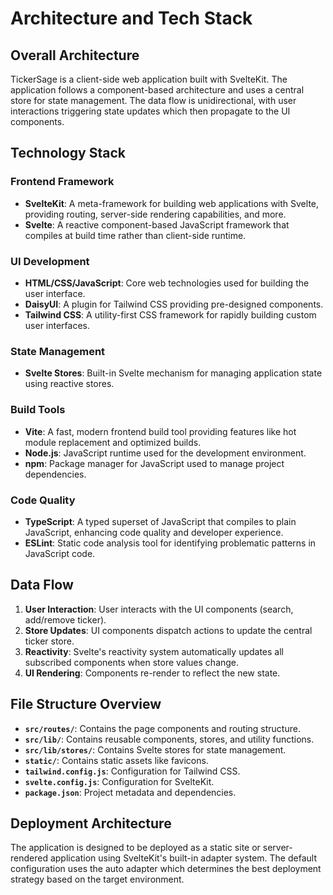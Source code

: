 # Architecture and Tech Stack

## Overall Architecture

TickerSage is a client-side web application built with SvelteKit. The application follows a component-based architecture and uses a central store for state management. The data flow is unidirectional, with user interactions triggering state updates which then propagate to the UI components.

## Technology Stack

### Frontend Framework

- **SvelteKit**: A meta-framework for building web applications with Svelte, providing routing, server-side rendering capabilities, and more.
- **Svelte**: A reactive component-based JavaScript framework that compiles at build time rather than client-side runtime.

### UI Development

- **HTML/CSS/JavaScript**: Core web technologies used for building the user interface.
- **DaisyUI**: A plugin for Tailwind CSS providing pre-designed components.
- **Tailwind CSS**: A utility-first CSS framework for rapidly building custom user interfaces.

### State Management

- **Svelte Stores**: Built-in Svelte mechanism for managing application state using reactive stores.

### Build Tools

- **Vite**: A fast, modern frontend build tool providing features like hot module replacement and optimized builds.
- **Node.js**: JavaScript runtime used for the development environment.
- **npm**: Package manager for JavaScript used to manage project dependencies.

### Code Quality

- **TypeScript**: A typed superset of JavaScript that compiles to plain JavaScript, enhancing code quality and developer experience.
- **ESLint**: Static code analysis tool for identifying problematic patterns in JavaScript code.

## Data Flow

1. **User Interaction**: User interacts with the UI components (search, add/remove ticker).
2. **Store Updates**: UI components dispatch actions to update the central ticker store.
3. **Reactivity**: Svelte's reactivity system automatically updates all subscribed components when store values change.
4. **UI Rendering**: Components re-render to reflect the new state.

## File Structure Overview

- **`src/routes/`**: Contains the page components and routing structure.
- **`src/lib/`**: Contains reusable components, stores, and utility functions.
- **`src/lib/stores/`**: Contains Svelte stores for state management.
- **`static/`**: Contains static assets like favicons.
- **`tailwind.config.js`**: Configuration for Tailwind CSS.
- **`svelte.config.js`**: Configuration for SvelteKit.
- **`package.json`**: Project metadata and dependencies.

## Deployment Architecture

The application is designed to be deployed as a static site or server-rendered application using SvelteKit's built-in adapter system. The default configuration uses the auto adapter which determines the best deployment strategy based on the target environment. 